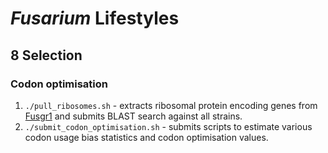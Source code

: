# *Fusarium* Lifestyles

## 8 Selection
### Codon optimisation

1. `./pull_ribosomes.sh` - extracts ribosomal protein encoding genes from [Fusgr1](https://mycocosm.jgi.doe.gov/Fusgr1/Fusgr1.home.html) and submits BLAST search against all strains.
2. `./submit_codon_optimisation.sh` - submits scripts to estimate various codon usage bias statistics and codon optimisation values.
